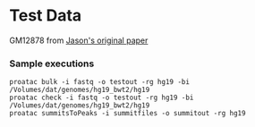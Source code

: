 # Test Data

GM12878 from [Jason's original paper](http://www.nature.com/nature/journal/v523/n7561/abs/nature14590.html)

### Sample executions

```
proatac bulk -i fastq -o testout -rg hg19 -bi /Volumes/dat/genomes/hg19_bwt2/hg19
proatac check -i fastq -o testout -rg hg19 -bi /Volumes/dat/genomes/hg19_bwt2/hg19
proatac summitsToPeaks -i summitfiles -o summitout -rg hg19
```
